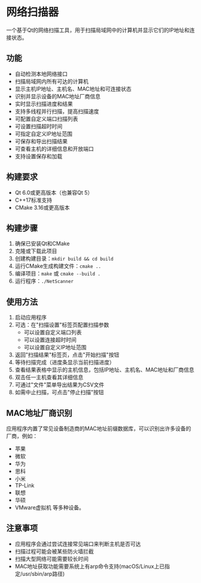 # 网络扫描器

一个基于Qt的网络扫描工具，用于扫描局域网中的计算机并显示它们的IP地址和连接状态。

## 功能

- 自动检测本地网络接口
- 扫描局域网内所有可达的计算机
- 显示主机IP地址、主机名、MAC地址和可连接状态
- 识别并显示设备的MAC地址厂商信息
- 实时显示扫描进度和结果
- 支持多线程并行扫描，提高扫描速度
- 可配置自定义端口扫描列表
- 可设置扫描超时时间
- 可指定自定义IP地址范围
- 可保存和导出扫描结果
- 可查看主机的详细信息和开放端口
- 支持设置保存和加载

## 构建要求

- Qt 6.0或更高版本（也兼容Qt 5）
- C++17标准支持
- CMake 3.16或更高版本

## 构建步骤

1. 确保已安装Qt和CMake
2. 克隆或下载此项目
3. 创建构建目录：`mkdir build && cd build`
4. 运行CMake生成构建文件：`cmake ..`
5. 编译项目：`make` 或 `cmake --build .`
6. 运行程序：`./NetScanner`

## 使用方法

1. 启动应用程序
2. 可选：在"扫描设置"标签页配置扫描参数
   - 可以设置自定义端口列表
   - 可以设置连接超时时间
   - 可以设置自定义IP地址范围
3. 返回"扫描结果"标签页，点击"开始扫描"按钮
4. 等待扫描完成（进度条显示当前扫描进度）
5. 查看结果表格中显示的主机信息，包括IP地址、主机名、MAC地址和厂商信息
6. 双击任一主机查看其详细信息
7. 可通过"文件"菜单导出结果为CSV文件
8. 如需中止扫描，可点击"停止扫描"按钮

## MAC地址厂商识别

应用程序内置了常见设备制造商的MAC地址前缀数据库，可以识别出许多设备的厂商，例如：
- 苹果
- 微软
- 华为
- 思科
- 小米
- TP-Link
- 联想
- 华硕
- VMware虚拟机
等多种设备。

## 注意事项

- 应用程序会通过尝试连接常见端口来判断主机是否可达
- 扫描过程可能会被某些防火墙拦截
- 扫描大型网络可能需要较长时间
- MAC地址获取功能需要系统上有arp命令支持(macOS/Linux上已指定/usr/sbin/arp路径) 